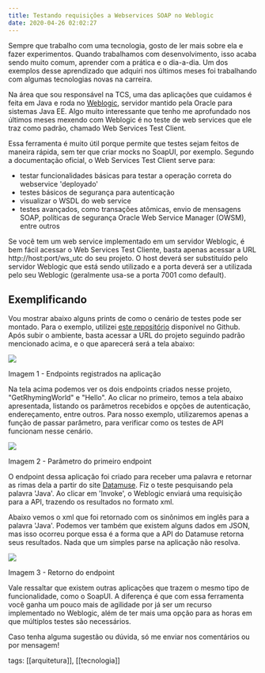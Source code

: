 ```yaml
---
title: Testando requisições a Webservices SOAP no Weblogic
date: 2020-04-26 02:02:27
---
```


Sempre que trabalho com uma tecnologia, gosto de ler mais sobre ela e fazer experimentos. Quando trabalhamos com desenvolvimento, isso acaba sendo muito comum, aprender com a prática e o dia-a-dia. Um dos exemplos desse aprendizado que adquiri nos últimos meses foi trabalhando com algumas tecnologias novas na carreira.

Na área que sou responsável na TCS, uma das aplicações que cuidamos é feita em Java e roda no [Weblogic](https://www.oracle.com/br/middleware/technologies/weblogic.html), servidor mantido pela Oracle para sistemas Java EE. Algo muito interessante que tenho me aprofundado nos últimos meses mexendo com Weblogic é no teste de web services que ele traz como padrão, chamado Web Services Test Client. 

Essa ferramenta é muito útil porque permite que testes sejam feitos de maneira rápida, sem ter que criar mocks no SoapUI, por exemplo. Segundo a documentação oficial, o Web Services Test Client serve para:

* testar funcionalidades básicas para testar a operação correta do webservice 'deployado'
* testes básicos de segurança para autenticação
* visualizar o WSDL do web service
* testes avançados, como transações atômicas, envio de mensagens SOAP, políticas de segurança Oracle Web Service Manager (OWSM), entre outros

Se você tem um web service implementado em um servidor Weblogic, é bem fácil acessar o Web Services Test Cliente, basta apenas acessar a URL http://host:port/ws_utc do seu projeto. O host deverá ser substituído pelo servidor Weblogic que está sendo utilizado e a porta deverá ser a utilizada pelo seu Weblogic (geralmente usa-se a porta 7001 como default).

## Exemplificando

Vou mostrar abaixo alguns prints de como o cenário de testes pode ser montado. Para o exemplo, utilizei [este repositório](https://github.com/AKSarav/SampleWebService) disponível no Github. Após subir o ambiente, basta acessar a URL do projeto seguindo padrão mencionado acima, e o que aparecerá será a tela abaixo:


<img src="{{ site.baseurl }}/assets/primeira.png"/>

Imagem 1 - Endpoints registrados na aplicação

Na tela acima podemos ver os dois endpoints criados nesse projeto, "GetRhymingWorld" e "Hello". Ao clicar no primeiro, temos a tela abaixo apresentada, listando os parâmetros recebidos e opções de autenticação, endereçamento, entre outros. Para nosso exemplo, utilizaremos apenas a função de passar parâmetro, para verificar como os testes de API funcionam nesse cenário. 


<img src="{{ site.baseurl }}/assets/segunda.png"/>

Imagem 2 - Parâmetro do primeiro endpoint

O endpoint dessa aplicação foi criado para receber uma palavra e retornar as rimas dela a partir do site [Datamuse](https://www.datamuse.com/api/). Fiz o teste pesquisando pela palavra 'Java'. Ao clicar em 'Invoke', o Weblogic enviará uma requisição para a API, trazendo os resultados no formato xml.

Abaixo vemos o xml que foi retornado com os sinônimos em inglês para a palavra 'Java'. Podemos ver também que existem alguns dados em JSON, mas isso ocorreu porque essa é a forma que a API do Datamuse retorna seus resultados. Nada que um simples parse na aplicação não resolva. 


<img src="{{ site.baseurl }}/assets/terceira.png"/>

Imagem 3 - Retorno do endpoint

Vale ressaltar que existem outras aplicações que trazem o mesmo tipo de funcionalidade, como o SoapUI. A diferença é que com essa ferramenta você ganha um pouco mais de agilidade por já ser um recurso implementado no Weblogic, além de ter mais uma opção para as horas em que múltiplos testes são necessários.

Caso tenha alguma sugestão ou dúvida, só me enviar nos comentários ou por mensagem! 

tags: [[arquitetura]], [[tecnologia]]
